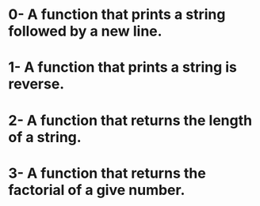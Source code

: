 # 0- A function that prints a string followed by a new line.
# 1- A function that prints a string is reverse.
# 2- A function that returns the length of a string.
# 3- A function that returns the factorial of a give number.

